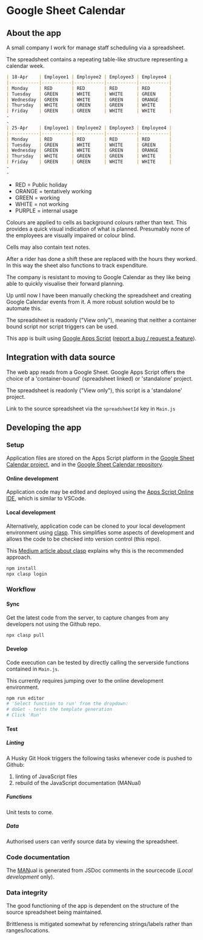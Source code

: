 # Google Sheet Calendar

## About the app

A small company I work for manage staff scheduling via a spreadsheet.

The spreadsheet contains a repeating table-like structure representing a calendar week.

```md
| 18-Apr    | Employee1 | Employee2 | Employee3 | Employee4 |
|-----------|-----------|-----------|-----------|-----------|
| Monday    | RED       | RED       | RED       | RED       |
| Tuesday   | GREEN     | WHITE     | WHITE     | GREEN     |
| Wednesday | GREEN     | WHITE     | GREEN     | ORANGE    |
| Thursday  | WHITE     | GREEN     | GREEN     | WHITE     |
| Friday    | GREEN     | GREEN     | WHITE     | WHITE     |
-
-
| 25-Apr    | Employee1 | Employee2 | Employee3 | Employee4 |
|-----------|-----------|-----------|-----------|-----------|
| Monday    | RED       | RED       | RED       | RED       |
| Tuesday   | GREEN     | WHITE     | WHITE     | GREEN     |
| Wednesday | GREEN     | WHITE     | GREEN     | ORANGE    |
| Thursday  | WHITE     | GREEN     | GREEN     | WHITE     |
| Friday    | GREEN     | GREEN     | WHITE     | WHITE     |
-
-
```

* RED = Public holiday
* ORANGE = tentatively working
* GREEN = working
* WHITE = not working
* PURPLE = internal usage

Colours are applied to cells as background colours rather than text. This provides a quick visual indication of what is planned. Presumably none of the employees are visually impaired or colour blind.

Cells may also contain text notes.

After a rider has done a shift these are replaced with the hours they worked. In this way the sheet also functions to track expenditure.

The company is resistant to moving to Google Calendar as they like being able to quickly visualise their forward planning.

Up until now I have been manually checking the spreadsheet and creating Google Calendar events from it. A more robust solution would be to automate this.

The spreadsheet is readonly ("View only"), meaning that neither a container bound script nor script triggers can be used.

This app is built using [Google Apps Script](https://developers.google.com/apps-script/reference) ([report a bug / request a feature](https://developers.google.com/apps-script/support)).

## Integration with data source

The web app reads from a Google Sheet. Google Apps Script offers the choice of a 'container-bound' (spreadsheet linked) or 'standalone' project.

The spreadsheet is readonly ("View only"), this script is a 'standalone' project.

Link to the source spreadsheet via the `spreadsheetId` key in `Main.js`

## Developing the app

### Setup

Application files are stored on the Apps Script platform in the [Google Sheet Calendar project](https://script.google.com/home/projects/1MnVuNrmgh0MQ9MWhFUigUHYlLAT3nuiKT_Md2UWBiCiueVsqskhuu4VQ/edit), and in the [Google Sheet Calendar repository](https://github.com/dotherightthing/google-sheet-calendar).

#### Online development

Application code may be edited and deployed using the [Apps Script Online IDE](https://script.google.com/home/projects/1MnVuNrmgh0MQ9MWhFUigUHYlLAT3nuiKT_Md2UWBiCiueVsqskhuu4VQ/edit), which is similar to VSCode.

#### Local development

Alternatively, application code can be cloned to your local development environment using [clasp](https://github.com/google/clasp). This simplifies some aspects of development and allows the code to be checked into version control (this repo).

This [Medium article about clasp](https://medium.com/geekculture/how-to-write-google-apps-script-code-locally-in-vs-code-and-deploy-it-with-clasp-9a4273e2d018) explains why this is the recommended approach.

```sh
npm install
npx clasp login
```

### Workflow

#### Sync

Get the latest code from the server, to capture changes from any developers not using the Github repo.

```sh
npx clasp pull
```

#### Develop

Code execution can be tested by directly calling the serverside functions contained in `Main.js`.

This currently requires jumping over to the online development environment.

```sh
npm run editor
# 'Select function to run' from the dropdown:
# doGet - tests the template generation
# Click 'Run'
```

#### Test

##### Linting

A Husky Git Hook triggers the following tasks whenever code is pushed to Github:

1. linting of JavaScript files
1. rebuild of the JavaScript documentation (MANual)

##### Functions

Unit tests to come.

##### Data

Authorised users can verify source data by viewing the spreadsheet.

### Code documentation

The [MAN](MAN.md)ual is generated from JSDoc comments in the sourcecode (*Local development* only).

### Data integrity

The good functioning of the app is dependent on the structure of the source spreadsheet being maintained.

Brittleness is mitigated somewhat by referencing strings/labels rather than ranges/locations.
